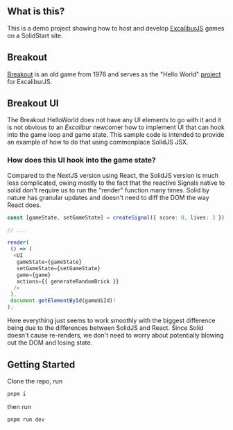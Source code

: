 ## What is this?

This is a demo project showing how to host and develop [ExcaliburJS](https://excaliburjs.com/docs/) games on a SolidStart site.

## Breakout

[Breakout](<https://en.wikipedia.org/wiki/Breakout_(video_game)>) is an old game from 1976 and serves as the "Hello World" [project](https://excaliburjs.com/docs/getting-started) for ExcaliburJS.

## Breakout UI

The Breakout HelloWorld does not have any UI elements to go with it and it is not obvious to an _Excalibur_ newcomer how to implement UI that can hook into the game loop and game state. This sample code is intended to provide an example of how to do that using commonplace SolidJS JSX.

### How does this UI hook into the game state?

Compared to the NextJS version using React, the SolidJS version is much less complicated, owing mostly to the fact that the reactive Signals native to solid don't require us to run the "render" function many times. Solid by nature has granular updates and doesn't need to diff the DOM the way React does.

```typescript
const [gameState, setGameState] = createSignal({ score: 0, lives: 3 });

// ...

render(
 () => (
  <UI
   gameState={gameState}
   setGameState={setGameState}
   game={game}
   actions={{ generateRandomBrick }}
  />
 ),
 document.getElementById(gameUiId)!
);
```

Here everything just seems to work smoothly with the biggest difference being due to the differences between SolidJS and React. Since Solid doesn't cause re-renders, we don't need to worry about potentially blowing out the DOM and losing state.

## Getting Started

Clone the repo, run

```shell
pnpm i
```

then run

```shell
pnpm run dev
```
